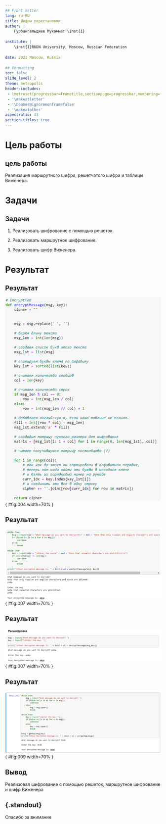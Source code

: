 ```yaml
---
## Front matter
lang: ru-RU
title: Шифры перестановки
author: |
	Гурбангельдиев Мухаммет \inst{1}

institute: |
	\inst{1}RUDN University, Moscow, Russian Federation

date: 2022 Moscow, Russia

## Formatting
toc: false
slide_level: 2
theme: metropolis
header-includes:
 - \metroset{progressbar=frametitle,sectionpage=progressbar,numbering=fraction}
 - '\makeatletter'
 - '\beamer@ignorenonframefalse'
 - '\makeatother'
aspectratio: 43
section-titles: true
---
```


# Цель работы

## цель работы

Реализация маршрутного шифра, решетчатого шифра и таблицы Виженера.

# Задачи

## Задачи

1. Реализовать шифрование с помощью решеток.

2. Реализовать маршрутное шифрование.

3. Реализовать шифр Виженера.



# Результат

## Результат

![Шифрования текста](https://github.com/gurbangeldiev/information-security/blob/master/lab02/pictures/%D0%A1%D0%BD%D0%B8%D0%BC%D0%BE%D0%BA%20%D1%8D%D0%BA%D1%80%D0%B0%D0%BD%D0%B0%202022-10-01%20210408.png?raw=true){ #fig:004 width=70% }

## Результат

![Получение шифрования](https://github.com/gurbangeldiev/information-security/blob/master/lab02/pictures/%D1%88%D0%B8%D1%84%D1%80%D0%BE%D0%B2%D0%B0%D0%BD%D0%B8%D0%B5.png?raw=true){ #fig:007 width=70% }


## Результат

![Получение расшифровки](https://github.com/gurbangeldiev/information-security/blob/master/lab02/pictures/%D1%80%D0%B0%D1%81%D1%88%D0%B8%D1%84%D1%80%D0%BE%D0%B2%D0%BA%D0%B0.png?raw=true){ #fig:007 width=70% }


## Результат

![Получение шифрования текста методом Виженера](https://github.com/gurbangeldiev/information-security/blob/master/lab02/pictures/%D1%82%D0%B0%D0%B1%D0%BB%D0%B8%D1%86%D0%B0%20%D0%92%D0%B8%D0%B6%D0%B5%D0%BD%D0%B5%D1%80%D0%B0_3png.png?raw=true){ #fig:009 width=70% }

## Вывод

Реализовал шифрование с помощью решеток, маршрутное шифрование и шифр Виженера


## {.standout}

Спасибо за внимание
